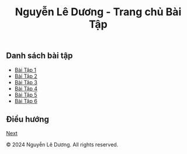 <!DOCTYPE html>
<html lang="en">
<head>
    <meta charset="UTF-8">
    <meta name="viewport" content="width=device-width, initial-scale=1.0">
    <title>Trang chủ - Nguyễn Lê Dương</title>
    <link rel="stylesheet" href="styles.css">
</head>
<body>
    <header>
        <h1>Nguyễn Lê Dương - Trang chủ Bài Tập</h1>
    </header>
    <main>
        <section>
            <h2>Danh sách bài tập</h2>
            <ul>
                <li><a href="Baitap1/BT1.png">Bài Tập 1</a></li>
                <li><a href="Baitap2/Test2.html">Bài Tập 2</a></li>
                <li><a href="Baitap3/Bai3.html">Bài Tập 3</a></li>
                <li><a href="Baitap4/Test2.html">Bài Tập 4</a></li>
                <li><a href="Baitap5/index.html">Bài Tập 5</a></li>
                <li><a href="Baitap6/main.html">Bài Tập 6</a></li>
            </ul>
        </section>
        <section>
            <h2>Điều hướng</h2>
            <!-- Nút Next để đi đến trang bài tập đầu tiên -->
            <a href="BT1.html" class="next-btn">Next</a>
        </section>
    </main>
    <footer>
        <p>© 2024 Nguyễn Lê Dương. All rights reserved.</p>
    </footer>
</body>
</html>
